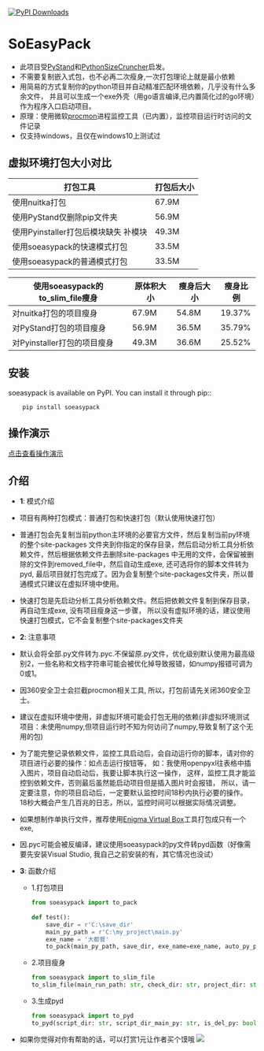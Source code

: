 [![PyPI Downloads](https://static.pepy.tech/badge/soeasypack)](https://pepy.tech/projects/soeasypack)
# SoEasyPack
- 此项目受[PyStand](https://github.com/skywind3000/PyStand "PyStand")和[PythonSizeCruncher](https://github.com/mengdeer589/PythonSizeCruncher "PythonSizeCruncher")启发。
- 不需要复制嵌入式包，也不必再二次瘦身,一次打包理论上就是最小依赖
- 用简易的方式复制你的python项目并自动精准匹配环境依赖，几乎没有什么多余文件，
并且可以生成一个exe外壳（用go语言编译,已内置简化过的go环境）作为程序入口启动项目。
- 原理：使用微软[procmon](https://learn.microsoft.com/en-us/sysinternals/downloads/procmon "procmon")进程监控工具（已内置），监控项目运行时访问的文件记录
- 仅支持windows，且仅在windows10上测试过
## 虚拟环境打包大小对比
| 打包工具                     | 打包后大小 |
|--------------------------|-------|
| 使用nuitka打包               | 67.9M |
| 使用PyStand仅删除pip文件夹       | 56.9M |
| 使用Pyinstaller打包后模块缺失 补模块 | 49.3M |
| 使用soeasypack的快速模式打包      | 33.5M |
| 使用soeasypack的普通模式打包      | 33.5M |

| 使用soeasypack的to_slim_file瘦身  | 原体积大小      | 瘦身后大小    | 瘦身比例  |
|---------------------------------|------------|------------|-------|
| 对nuitka打包的项目瘦身             | 67.9M      | 54.8M      | 19.37% |
| 对PyStand打包的项目瘦身            | 56.9M      | 36.5M      | 35.79% |
| 对Pyinstaller打包的项目瘦身        | 49.3M      | 36.6M      | 25.52%|

## 安装

soeasypack is available on PyPI. You can install it through pip::


```shell
    pip install soeasypack
```
## 操作演示
   [点击查看操作演示](https://www.bilibili.com/video/BV1Pfz4YdEAZ/ "操作演示") 
## 介绍

- **1**: 模式介绍
- 项目有两种打包模式：普通打包和快速打包（默认使用快速打包）
  
- 普通打包会先复制当前python主环境的必要官方文件，然后复制当前py环境的整个site-packages
  文件夹到你指定的保存目录，然后启动分析工具分析依赖文件，然后根据依赖文件去删除site-packages
  中无用的文件，会保留被删除的文件到removed_file中，然后自动生成exe, 还可选将你的脚本文件转为pyd,
  最后项目就打包完成了。因为会复制整个site-packages文件夹，所以普通模式只建议在虚拟环境中使用。
       
- 快速打包是先启动分析工具分析依赖文件。然后把依赖文件复制到保存目录，再自动生成exe, 没有项目瘦身这一步骤，
  所以没有虚拟环境的话，建议使用快速打包模式，它不会复制整个site-packages文件夹
- **2**: 注意事项
- 默认会将全部.py文件转为.pyc.不保留原.py文件，优化级别默认使用为最高级别2，一些名称和文档字符串可能会被优化掉导致报错，如numpy报错可调为0或1。
- 因360安全卫士会拦截procmon相关工具, 所以，打包前请先关闭360安全卫士。
- 建议在虚拟环境中使用，非虚拟环境可能会打包无用的依赖(非虚拟环境测试项目：未使用numpy,但项目运行时不知为何访问了numpy,导致复制了这个无用的包)
- 为了能完整记录依赖文件，监控工具启动后，会自动运行你的脚本，请对你的项目进行必要的操作：如点击运行按钮等，
  如：我使用openpyxl往表格中插入图片，项目自动启动后，我要让脚本执行这一操作，
  这样，监控工具才能监控到依赖文件，否则最后虽然能启动项目但是插入图片时会报错，
  所以，请一定要注意，你的项目启动后，一定要默认监控时间18秒内执行必要的操作。
  18秒大概会产生几百兆的日志，所以，监控时间可以根据实际情况调整。
- 如果想制作单执行文件，推荐使用[Enigma Virtual Box](https://www.enigmaprotector.com/cn/downloads.html)工具打包成只有一个exe,  
- 因.pyc可能会被反编译，建议使用soeasypack的py文件转pyd函数（好像需要先安装Visual Studio, 我自己之前安装的有，其它情况也没试）
- **3**: 函数介绍

    - 1.打包项目
      ```python
      from soeasypack import to_pack
    
      def test():
          save_dir = r'C:\save_dir'
          main_py_path = r'C:\my_project\main.py'
          exe_name = '大都督'
          to_pack(main_py_path, save_dir, exe_name=exe_name, auto_py_pyd=True, pyc_optimize=1) 
      ```
    - 2.项目瘦身
      ```python
      from soeasypack import to_slim_file
      to_slim_file(main_run_path: str, check_dir: str, project_dir: str = None, monitoring_time=20)
      ```
    - 3.生成pyd
      ```python
      from soeasypack import to_pyd
      to_pyd(script_dir: str, script_dir_main_py: str, is_del_py: bool = False)
      ```
- 如果你觉得对你有帮助的话，可以打赏1元让作者买个馍哦
![](https://github.com/XMQSVIP/MyImage/blob/main/zhi_wei.png?raw=true)

